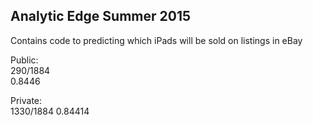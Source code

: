 ## Analytic Edge Summer 2015

Contains code to predicting which iPads will be sold on listings in eBay  

Public:  
290/1884  
0.8446  

Private:  
1330/1884
0.84414  

